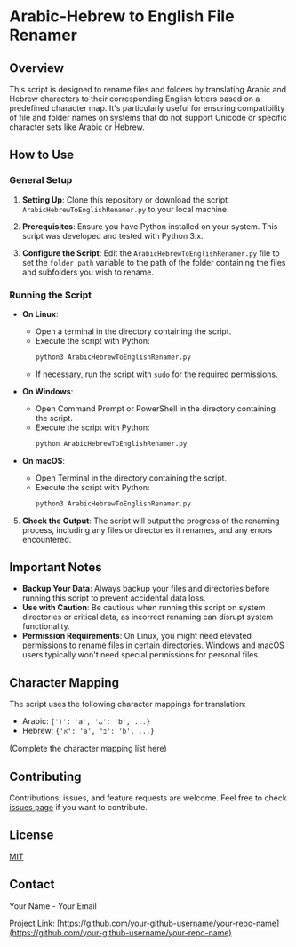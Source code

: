 # Arabic-Hebrew to English File Renamer

## Overview
This script is designed to rename files and folders by translating Arabic and Hebrew characters to their corresponding English letters based on a predefined character map. It's particularly useful for ensuring compatibility of file and folder names on systems that do not support Unicode or specific character sets like Arabic or Hebrew.

## How to Use
### General Setup
1. **Setting Up**: Clone this repository or download the script `ArabicHebrewToEnglishRenamer.py` to your local machine.

2. **Prerequisites**: Ensure you have Python installed on your system. This script was developed and tested with Python 3.x.

3. **Configure the Script**: Edit the `ArabicHebrewToEnglishRenamer.py` file to set the `folder_path` variable to the path of the folder containing the files and subfolders you wish to rename.

### Running the Script
- **On Linux**:
  - Open a terminal in the directory containing the script.
  - Execute the script with Python:
    ```bash
    python3 ArabicHebrewToEnglishRenamer.py
    ```
  - If necessary, run the script with `sudo` for the required permissions.

- **On Windows**:
  - Open Command Prompt or PowerShell in the directory containing the script.
  - Execute the script with Python:
    ```bash
    python ArabicHebrewToEnglishRenamer.py
    ```

- **On macOS**:
  - Open Terminal in the directory containing the script.
  - Execute the script with Python:
    ```bash
    python3 ArabicHebrewToEnglishRenamer.py
    ```

5. **Check the Output**: The script will output the progress of the renaming process, including any files or directories it renames, and any errors encountered.

## Important Notes
- **Backup Your Data**: Always backup your files and directories before running this script to prevent accidental data loss.
- **Use with Caution**: Be cautious when running this script on system directories or critical data, as incorrect renaming can disrupt system functionality.
- **Permission Requirements**: On Linux, you might need elevated permissions to rename files in certain directories. Windows and macOS users typically won't need special permissions for personal files.

## Character Mapping
The script uses the following character mappings for translation:
- Arabic: `{'ا': 'a', 'ب': 'b', ...}`
- Hebrew: `{'א': 'a', 'ב': 'b', ...}`

(Complete the character mapping list here)

## Contributing
Contributions, issues, and feature requests are welcome. Feel free to check [issues page](link-to-your-issues-page) if you want to contribute.

## License
[MIT](https://choosealicense.com/licenses/mit/)

## Contact
Your Name - Your Email

Project Link: [https://github.com/your-github-username/your-repo-name](https://github.com/your-github-username/your-repo-name)